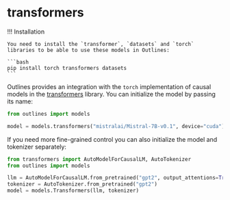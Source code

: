 # transformers


!!! Installation

    You need to install the `transformer`, `datasets` and `torch` libraries to be able to use these models in Outlines:

    ```bash
    pip install torch transformers datasets
    ```


Outlines provides an integration with the `torch` implementation of causal models in the [transformers][transformers] library. You can initialize the model by passing its name:

```python
from outlines import models

model = models.transformers("mistralai/Mistral-7B-v0.1", device="cuda")
```

If you need more fine-grained control you can also initialize the model and tokenizer separately:


```python
from transformers import AutoModelForCausalLM, AutoTokenizer
from outlines import models

llm = AutoModelForCausalLM.from_pretrained("gpt2", output_attentions=True)
tokenizer = AutoTokenizer.from_pretrained("gpt2")
model = models.Transformers(llm, tokenizer)
```

[transformers]: https://github.com/huggingface/transformers
